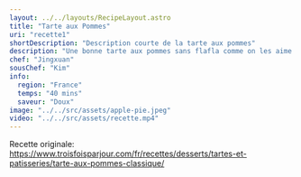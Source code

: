 ```yaml
---
layout: ../../layouts/RecipeLayout.astro
title: "Tarte aux Pommes"
uri: "recette1"
shortDescription: "Description courte de la tarte aux pommes"
description: "Une bonne tarte aux pommes sans flafla comme on les aime! Pas besoin d’ajouter grand-chose lorsqu’une recette est déjà gagnante! On aime bien la cuisiner avec de la cannelle (on ne change pas un classique), mais vous pouvez aussi varier et vous inspirer de la petite liste d’épices qu’on vous suggère dans les trucs et astuces."
chef: "Jingxuan"
sousChef: "Kim"
info:
  region: "France"
  temps: "40 mins"
  saveur: "Doux"
image: "../../src/assets/apple-pie.jpeg"
video: "../../src/assets/recette.mp4"
---
```


Recette originale: https://www.troisfoisparjour.com/fr/recettes/desserts/tartes-et-patisseries/tarte-aux-pommes-classique/
